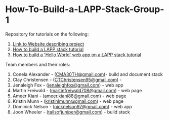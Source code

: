 # How-To-Build-a-LAPP-Stack-Group-1

Repository for tutorials on the following:
1. [Link to Website describing project](https://nicknelson97.github.io/LAPP-Stack-Group-1/)
2. [How to build a LAPP stack tutorial](https://docs.google.com/document/d/1BMT24P5FXRwe8VY2EYD4jd3GaRZKYpA7O6dEfJDYthk/edit)
3. [How to build a 'Hello World' web app on a LAPP stack tutorial](https://docs.google.com/document/d/1OrnLJupKymUdUaVKRkQyIJXHkMOevvPzhg0l425jyaw/edit)

Team members and their roles:
1. Conela Alexander - (CMA30TH@gmail.com)- build and document stack 
2. Clay Christensen - (CTChristensen95@gmail.com) - 
3. Jenaleigh Fox - (jenaleighfox@gmail.com) - web app
4. Martin Freiwald - (martinfreiwald708@gmail.com) - web page
5. Ameer Kiani - (ameer.kiani88@gmail.com) - web page
6. Kristin Munn - (kristinlmunn@gmail.com) - web page
7. Dominick Nelson - (nicknelson97@gmail.com) - web app
8. Joon Wheeler - (tailsofjuniper@gmail.com) - build stack
